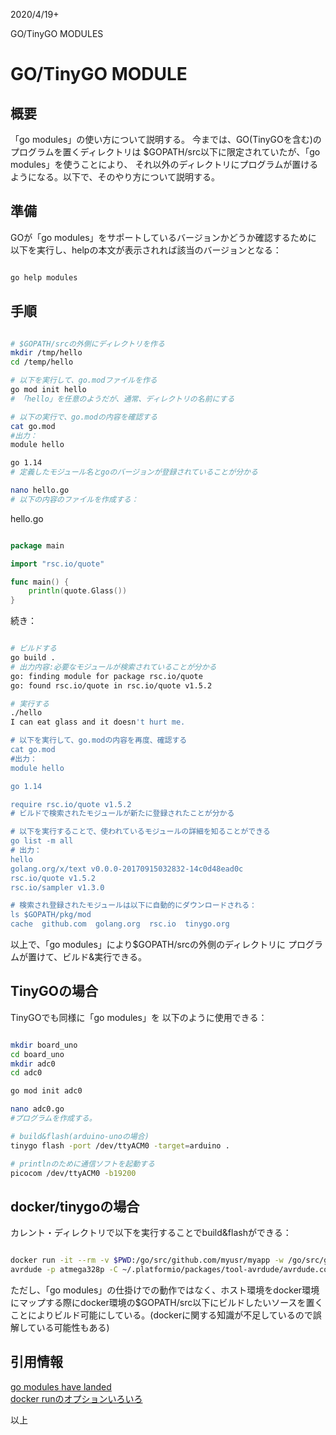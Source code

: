 
2020/4/19+

GO/TinyGO MODULES
# GO/TinyGO MODULE

## 概要
「go modules」の使い方について説明する。
今までは、GO(TinyGOを含む)のプログラムを置くディレクトリは
$GOPATH/src以下に限定されていたが、「go modules」を使うことにより、
それ以外のディレクトリにプログラムが置けるようになる。以下で、そのやり方について説明する。

## 準備
GOが「go modules」をサポートしているバージョンかどうか確認するために
以下を実行し、helpの本文が表示されれば該当のバージョンとなる：
```bash

go help modules

```

## 手順
```bash

# $GOPATH/srcの外側にディレクトリを作る
mkdir /tmp/hello
cd /temp/hello

# 以下を実行して、go.modファイルを作る
go mod init hello
# 「hello」を任意のようだが、通常、ディレクトリの名前にする

# 以下の実行で、go.modの内容を確認する
cat go.mod
#出力：
module hello

go 1.14
# 定義したモジュール名とgoのバージョンが登録されていることが分かる

nano hello.go
# 以下の内容のファイルを作成する：
```
hello.go
```go

package main 

import "rsc.io/quote"

func main() {
	println(quote.Glass())
}
```
続き：
```bash

# ビルドする
go build .
# 出力内容:必要なモジュールが検索されていることが分かる
go: finding module for package rsc.io/quote
go: found rsc.io/quote in rsc.io/quote v1.5.2

# 実行する
./hello
I can eat glass and it doesn't hurt me.

# 以下を実行して、go.modの内容を再度、確認する
cat go.mod
#出力：
module hello

go 1.14

require rsc.io/quote v1.5.2
# ビルドで検索されたモジュールが新たに登録されたことが分かる

# 以下を実行することで、使われているモジュールの詳細を知ることができる
go list -m all
# 出力：
hello
golang.org/x/text v0.0.0-20170915032832-14c0d48ead0c
rsc.io/quote v1.5.2
rsc.io/sampler v1.3.0

# 検索され登録されたモジュールは以下に自動的にダウンロードされる：
ls $GOPATH/pkg/mod
cache  github.com  golang.org  rsc.io  tinygo.org

```
以上で、「go modules」により$GOPATH/srcの外側のディレクトリに
プログラムが置けて、ビルド&実行できる。

## TinyGOの場合
TinyGOでも同様に「go modules」を
以下のように使用できる：
```bash

mkdir board_uno
cd board_uno
mkdir adc0
cd adc0

go mod init adc0

nano adc0.go
#プログラムを作成する。

# build&flash(arduino-unoの場合)
tinygo flash -port /dev/ttyACM0 -target=arduino .

# printlnのために通信ソフトを起動する
picocom /dev/ttyACM0 -b19200

```

## docker/tinygoの場合
カレント・ディレクトリで以下を実行することでbuild&flashができる：
```bash

docker run -it --rm -v $PWD:/go/src/github.com/myusr/myapp -w /go/src/github.com/myusr/myapp -e GOPATH=/go tinygo/tinygo:latest tinygo build -o uno.hex -target arduino .
avrdude -p atmega328p -C ~/.platformio/packages/tool-avrdude/avrdude.conf -c arduino -b 115200 -D -P /dev/ttyACM0 -U flash:w:uno.hex:i

```
ただし、「go modules」の仕掛けでの動作ではなく、ホスト環境をdocker環境にマップする際にdocker環境の$GOPATH/src以下にビルドしたいソースを置くことによりビルド可能にしている。(dockerに関する知識が不足しているので誤解している可能性もある)


## 引用情報

[go modules have landed](https://groups.google.com/forum/#!msg/golang-dev/a5PqQuBljF4/61QK4JdtBgAJ)  
[docker runのオプションいろいろ](https://scrapbox.io/llminatoll/docker_run%E3%81%AE%E3%82%AA%E3%83%97%E3%82%B7%E3%83%A7%E3%83%B3%E3%81%84%E3%82%8D%E3%81%84%E3%82%8D)   


以上

